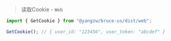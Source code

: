 > 读取Cookie - `Web`

```js
import { GetCookie } from "@yangzw/bruce-us/dist/web";

GetCookie(); // { user_id: "123456", user_token: "abcdef" }
```